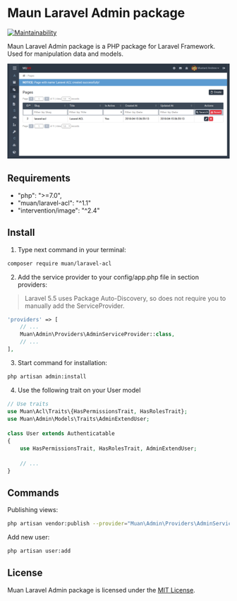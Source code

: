 # Maun Laravel Admin package

[![Maintainability](https://api.codeclimate.com/v1/badges/ea0fac8bdf9dd8fb53a6/maintainability)](https://codeclimate.com/github/mustardandrew/muan-laravel-admin/maintainability)

Maun Laravel Admin package is a PHP package for Laravel Framework. Used for manipulation data and models.

![Screenshot](docs/screenshot.png "Admin Panel")

## Requirements

- "php": ">=7.0",
- "muan/laravel-acl": "^1.1"
- "intervention/image": "^2.4"

## Install

1) Type next command in your terminal:

```bash
composer require muan/laravel-acl
```

2) Add the service provider to your config/app.php file in section providers:

> Laravel 5.5 uses Package Auto-Discovery, so does not require you to manually add the ServiceProvider.

```php
'providers' => [
    // ...
    Muan\Admin\Providers\AdminServiceProvider::class,
    // ...
],
```

3) Start command for installation:

```bash
php artisan admin:install
```

4) Use the following trait on your User model

```php
// Use traits
use Muan\Acl\Traits\{HasPermissionsTrait, HasRolesTrait};
use Muan\Admin\Models\Traits\AdminExtendUser;
 
class User extends Authenticatable
{
    use HasPermissionsTrait, HasRolesTrait, AdminExtendUser;
    
    // ...
}
```

## Commands

Publishing views:
```bash
php artisan vendor:publish --provider="Muan\Admin\Providers\AdminServiceProvider" --tag=admin
```

Add new user:

```bash
php artisan user:add
```

## License

Muan Laravel Admin package is licensed under the [MIT License](http://opensource.org/licenses/MIT).
